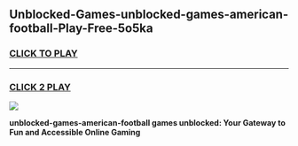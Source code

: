 
## Unblocked-Games-unblocked-games-american-football-Play-Free-5o5ka
<h3>
<a href="https://premium76.site?title=unblocked-games-american-football&ref=17A">CLICK TO PLAY</a></h3>
<hr>

<h3>
<a href="https://premium76.site?title=unblocked-games-american-football&ref=17A">CLICK 2 PLAY</a>
  
</h3>

<a href="https://premium76.site?title=unblocked-games-american-football&ref=17A"><img src="https://clearcache.store/games.png"></a>


**unblocked-games-american-football games unblocked: Your Gateway to Fun and Accessible Online Gaming**
